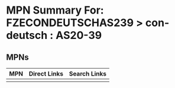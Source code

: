 



# MPN Summary For: FZECONDEUTSCHAS239 > con-deutsch : AS20-39

## MPNs
  

|MPN|Direct Links|Search Links|
| :--- | :--- | :--- |
||||
